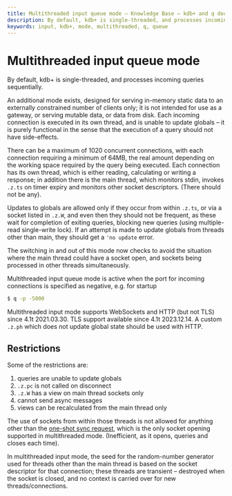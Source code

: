 ```yaml
---
title: Multithreaded input queue mode – Knowledge Base – kdb+ and q documentation
description: By default, kdb+ is single-threaded, and processes incoming queries sequentially. An additional mode exists, designed for serving in-memory static data to an externally constrained number of clients only; it is not intended for use as a gateway, or serving mutable data, or data from disk. Each incoming connection is executed in its own thread, and is unable to update globals – it is purely functional in the sense that the execution of a query should not have side-effects.
keywords: input, kdb+, mode, multithreaded, q, queue
---
```

# Multithreaded input queue mode




By default, kdb+ is single-threaded, and processes incoming queries sequentially.

An additional mode exists, designed for serving in-memory static data to an externally constrained number of clients only; it is not intended for use as a gateway, or serving mutable data, or data from disk. Each incoming connection is executed in its own thread, and is unable to update globals – it is purely functional in the sense that the execution of a query should not have side-effects.

There can be a maximum of 1020 concurrent connections, with each connection requiring a minimum of 64MB, the real amount depending on the working space required by the query being executed. Each connection has its own thread, which is either reading, calculating or writing a response; in addition there is the main thread, which monitors stdin, invokes `.z.ts` on timer expiry and monitors other socket descriptors. (There should not be any). 

Updates to globals are allowed only if they occur from within `.z.ts`, or via a socket listed in `.z.W`, and even then they should not be frequent, as these wait for completion of exiting queries, blocking new queries (using multiple-read single-write lock). If an attempt is made to update globals from threads other than main, they should get a `'no update` error.

The switching in and out of this mode now checks to avoid the situation where the main thread could have a socket open, and sockets being processed in other threads simultaneously.

Multithreaded input queue mode is active when the port for incoming connections is specified as negative, e.g. for startup

```bash
$ q -p -5000
```

Multithreaded input mode supports WebSockets and HTTP (but not TLS) since 4.1t 2021.03.30. TLS support available since 4.1t 2023.12.14.
A custom `.z.ph` which does not update global state should be used with HTTP. 


## Restrictions

Some of the restrictions are:

1.  queries are unable to update globals
2.  `.z.pc` is not called on disconnect
3.  `.z.W` has a view on main thread sockets only
4.  cannot send async messages
5.  views can be recalculated from the main thread only

The use of sockets from within those threads is not allowed for anything other than the [one-shot sync request](../ref/hopen.md), which is the only socket opening supported in multithreaded mode. (Inefficient, as it opens, queries and closes each time).

In multithreaded input mode, the seed for the random-number generator used for threads other than the main thread is based on the socket descriptor for that connection; these threads are transient – destroyed when the socket is closed, and no context is carried over for new threads/connections.
